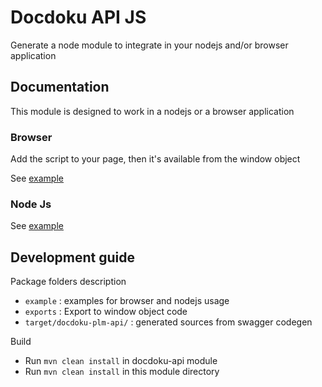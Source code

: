 # Docdoku API JS

Generate a node module to integrate in your nodejs and/or browser application

## Documentation

This module is designed to work in a nodejs or a browser application

### Browser

Add the script to your page, then it's available from the window object

See [example](example/browser/index.html)

### Node Js

See [example](example/npm/index.js)

## Development guide

Package folders description

* `example` : examples for browser and nodejs usage
* `exports` : Export to window object code 
* `target/docdoku-plm-api/` : generated sources from swagger codegen

Build 
    
* Run `mvn clean install` in docdoku-api module
* Run `mvn clean install` in this module directory
